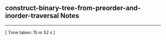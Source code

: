 <h2>construct-binary-tree-from-preorder-and-inorder-traversal Notes</h2><hr>[ Time taken: 15 m 52 s ]